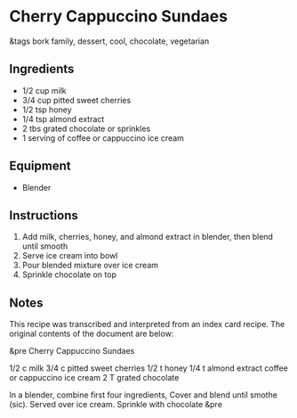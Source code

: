 # Cherry Cappuccino Sundaes

&tags bork family, dessert, cool, chocolate, vegetarian

## Ingredients

- 1/2 cup milk
- 3/4 cup pitted sweet cherries
- 1/2 tsp honey
- 1/4 tsp almond extract
- 2 tbs grated chocolate or sprinkles
- 1 serving of coffee or cappuccino ice cream

## Equipment

- Blender

## Instructions

1. Add milk, cherries, honey, and almond extract in blender, then blend until smooth
1. Serve ice cream into bowl
1. Pour blended mixture over ice cream
1. Sprinkle chocolate on top

## Notes

This recipe was transcribed and interpreted from an index card recipe. The original contents of the document are below:

&pre
Cherry Cappuccino
      Sundaes

1/2 c milk
3/4 c pitted sweet cherries
1/2 t honey
1/4 t almond extract
    coffee or cappuccino ice cream
2 T grated chocolate

In a blender, combine first
four ingredients, Cover and
blend until smothe (sic).
  Served over ice cream.
  Sprinkle with chocolate
&pre